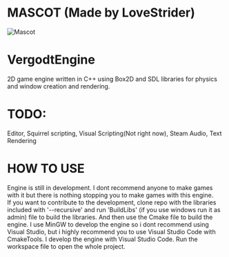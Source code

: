 # MASCOT (Made by LoveStrider)

![Mascot](https://github.com/C04dy/VergodtEngine/assets/101457058/7e490fc0-f9fe-4a8a-b790-38fa5e9955ca)

# VergodtEngine

2D game engine written in C++ using Box2D and SDL libraries for physics and window creation and rendering.

# TODO:
  Editor,
  Squirrel scripting,
  Visual Scripting(Not right now),
  Steam Audio,
  Text Rendering


# HOW TO USE

Engine is still in development. I dont recommend anyone to make games with it but there is nothing stopping you to make games with this engine.  
If you want to contribute to the development, clone repo with the libraries included with '--recursive' and run 'BuildLibs' (if you use windows run it as admin) file to build the libraries. And then use the Cmake file to build the engine. I use MinGW to develop the engine so i dont recommend using Visual Studio, but i highly recommend you to use Visual Studio Code with CmakeTools. I develop the engine with Visual Studio Code. Run the workspace file to open the whole project.
